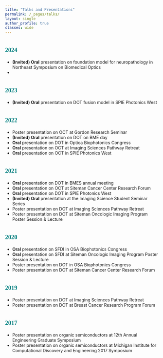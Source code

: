 ```yaml
---
title: "Talks and Presentations"
permalink: /_pages/talks/
layout: single
author_profile: true
classes: wide
---
```

# <span style="color:teal; font-family:Comic Sans MS;font-size: 20px;">2024</span>
- __(Invited) Oral__ presentation on foundation model for neuropathology in	Northeast Symposium on Biomedical Optics
- 
# <span style="color:teal; font-family:Comic Sans MS;font-size: 20px;">2023</span>
- __(Invited) Oral__ presentation on DOT fusion model in SPIE Photonics West

# <span style="color:teal; font-family:Comic Sans MS;font-size: 20px;">2022</span>
- Poster presentation on OCT at Gordon Research Seminar 
- __(Invited) Oral__ presentation on DOT on BME day 
- __Oral__ presentation on DOT in Optica Biophotonics Congress 
- __Oral__ presentation on OCT at Imaging Sciences Pathway Retreat 
- __Oral__ presentation on OCT in SPIE Photonics West


# <span style="color:teal; font-family:Comic Sans MS;font-size: 20px;">2021</span>
- __Oral__ presentation on DOT in BMES annual meeting
- __Oral__ presentation on OCT at Siteman Cancer Center Research Forum
- __Oral__ presentation on DOT in SPIE Photonics West
- __(Invited) Oral__ presentation at the Imaging Science Student Seminar Series
- Poster presentation on DOT at Imaging Sciences Pathway Retreat
- Poster presentation on DOT at Siteman Oncologic Imaging Program Poster Session & Lecture


# <span style="color:teal; font-family:Comic Sans MS;font-size: 20px;">2020</span>
- __Oral__ presentation on SFDI in OSA Biophotonics Congress
- __Oral__ presentation on SFDI at Siteman Oncologic Imaging Program Poster Session & Lecture
- Poster presentation on DOT in OSA Biophotonics Congress
- Poster presentation on DOT at Siteman Cancer Center Research Forum


# <span style="color:teal; font-family:Comic Sans MS;font-size: 20px;">2019</span>
- Poster presentation on DOT at Imaging Sciences Pathway Retreat
- Poster presentation on DOT at Breast Cancer Research Program Forum


# <span style="color:teal; font-family:Comic Sans MS;font-size: 20px;">2017</span>
- Poster presentation on organic semiconductors at 12th Annual Engineering Graduate Symposium 
- Poster presentation on organic semiconductors at Michigan Institute for Computational Discovery and Engineering 2017 Symposium
